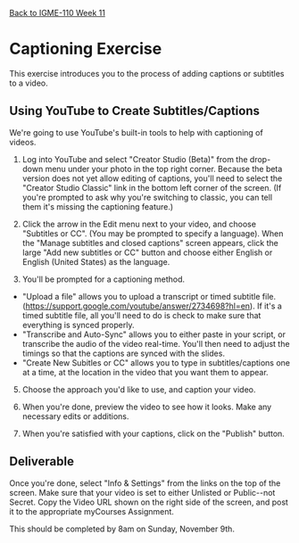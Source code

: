[Back to IGME-110 Week 11](https://lawleyfall2019.github.io/110-fall2019/schedule.html#week11)

# Captioning Exercise

This exercise introduces you to the process of adding captions or subtitles to a video.  


## Using YouTube to Create Subtitles/Captions
We're going to use YouTube's built-in tools to help with captioning of videos. 

1. Log into YouTube and select "Creator Studio (Beta)" from the drop-down menu under your photo in the top right corner. Because the beta version does not yet allow editing of captions, you'll need to select the "Creator Studio Classic" link in the bottom left corner of the screen. (If you're prompted to ask why you're switching to classic, you can tell them it's missing the captioning feature.)

3. Click the arrow in the Edit menu next to your video, and choose "Subtitles or CC". (You may be prompted to specify a language). When the "Manage subtitles and closed captions" screen appears, click the large "Add new subtitles or CC" button and choose either English or English (United States) as the language.

4. You'll be prompted for a captioning method. 
 - "Upload a file" allows you to upload a transcript or timed subtitle file. (https://support.google.com/youtube/answer/2734698?hl=en). If it's a timed subtitle file, all you'll need to do is check to make sure that everything is synced properly.  
 - "Transcribe and Auto-Sync" allows you to either paste in your script, or transcribe the audio of the video real-time. You'll then need to adjust the timings so that the captions are synced with the slides.  
 - "Create New Subitles or CC" allows you to type in subtitles/captions one at a time, at the location in the video that you want them to appear.  

 5. Choose the approach you'd like to use, and caption your video.   

 7. When you're done, preview the video to see how it looks. Make any necessary edits or additions.

 8. When you're satisfied with your captions, click on the "Publish" button. 


## Deliverable
Once you're done, select "Info & Settings" from the links on the top of the screen. Make sure that your video is set to either Unlisted or Public--not Secret. Copy the Video URL shown on the right side of the screen, and post it to the appropriate myCourses Assignment.

This should be completed by 8am on Sunday, November 9th. 


